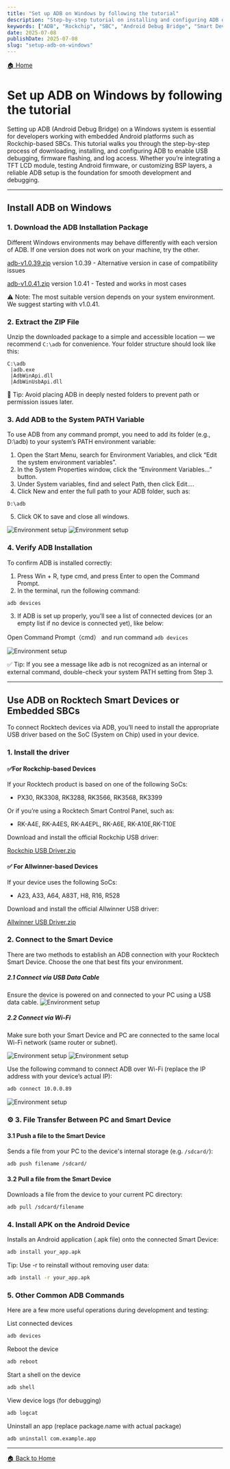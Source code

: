 ```yaml
---
title: "Set up ADB on Windows by following the tutorial"
description: "Step-by-step tutorial on installing and configuring ADB on Windows for Rockchip-based SBCs and smart devices."
keywords: ["ADB", "Rockchip", "SBC", "Android Debug Bridge", "Smart Device"]
date: 2025-07-08
publishDate: 2025-07-08
slug: "setup-adb-on-windows"
---
```


[🏠 Home](https://kevin109.github.io/)

# Set up ADB on Windows by following the tutorial

Setting up ADB (Android Debug Bridge) on a Windows system is essential for developers working with embedded Android platforms such as Rockchip-based SBCs. This tutorial walks you through the step-by-step process of downloading, installing, and configuring ADB to enable USB debugging, firmware flashing, and log access. Whether you’re integrating a TFT LCD module, testing Android firmware, or customizing BSP layers, a reliable ADB setup is the foundation for smooth development and debugging.

---
## Install ADB on Windows

### 1. Download the ADB Installation Package
Different Windows environments may behave differently with each version of ADB. If one version does not work on your machine, try the other.

[adb-v1.0.39.zip](/download/adb-v1.0.39.zip) version 1.0.39 - Alternative version in case of compatibility issues

[adb-v1.0.41.zip](/download/adb-v1.0.41.zip) version 1.0.41 - Tested and works in most cases

⚠️ Note: The most suitable version depends on your system environment. We suggest starting with v1.0.41.

### 2. Extract the ZIP File
Unzip the downloaded package to a simple and accessible location — we recommend `C:\adb` for convenience.
Your folder structure should look like this:

```text
C:\adb
 |adb.exe
 |AdbWinApi.dll
 |AdbWinUsbApi.dll
```

📁 Tip: Avoid placing ADB in deeply nested folders to prevent path or permission issues later.
### 3. Add ADB to the System PATH Variable

To use ADB from any command prompt, you need to add its folder (e.g., D:\adb) to your system’s PATH environment variable:
1.	Open the Start Menu, search for Environment Variables, and click “Edit the system environment variables”.
2.	In the System Properties window, click the “Environment Variables…” button.
3.	Under System variables, find and select Path, then click Edit….
4.	Click New and enter the full path to your ADB folder, such as:
```text
D:\adb
```
5.	Click OK to save and close all windows.

<img src="/images/2023-08-30_151940_3214020.44115000558404527.png" alt="Environment setup" style="max-width: 100%; height: auto;" />
<img src="/images/2023-08-30_151815_0390640.02988313158176603.png" alt="Environment setup" style="max-width: 100%; height: auto;" />

### 4. Verify ADB Installation
To confirm ADB is installed correctly:
1.	Press Win + R, type cmd, and press Enter to open the Command Prompt.
2.	In the terminal, run the following command:
```bash
adb devices
```
3.	If ADB is set up properly, you’ll see a list of connected devices (or an empty list if no device is connected yet), like below:

Open Command Prompt（cmd） and run command `adb devices`

<img src="/images/2023-08-30_152802_9306390.23540734979466404.png" alt="Environment setup" style="max-width: 100%; height: auto;" />

✅ Tip: If you see a message like adb is not recognized as an internal or external command, double-check your system PATH setting from Step 3.

---
## Use ADB on Rocktech Smart Devices or Embedded SBCs
To connect Rocktech devices via ADB, you’ll need to install the appropriate USB driver based on the SoC (System on Chip) used in your device.
### 1. Install the driver
#### ✅For Rockchip-based Devices
If your Rocktech product is based on one of the following SoCs:
- PX30, RK3308, RK3288, RK3566, RK3568, RK3399

Or if you’re using a Rocktech Smart Control Panel, such as:
- RK-A4E, RK-A4ES, RK-A4EPL, RK-A6E, RK-A10E,RK-T10E

Download and install the official Rockchip USB driver:

[Rockchip USB Driver.zip](/download/Rockchip_USB_Driver.zip)

#### ✅ For Allwinner-based Devices
If your device uses the following SoCs:
- A23, A33, A64, A83T, H8, R16, R528

Download and install the official Allwinner USB driver:

[Allwinner USB Driver.zip](/download/Allwinner_USB_Driver.zip)

### 2. Connect to the Smart Device 
There are two methods to establish an ADB connection with your Rocktech Smart Device. Choose the one that best fits your environment.
##### 2.1 Connect via USB Data Cable
Ensure the device is powered on and connected to your PC using a USB data cable.
<img src="/images/2023-08-30_155209_3850890.2329156398027219.png" alt="Environment setup" style="max-width: 100%; height: auto;" />

##### 2.2 Connect via Wi-Fi
Make sure both your Smart Device and PC are connected to the same local Wi-Fi network (same router or subnet).

<img src="/images/2023-08-30_163139_9836050.45092418198247275.png" alt="Environment setup" style="max-width: 100%; height: auto;" />
<img src="/images/2023-08-30_163309_5508940.6642492226795811.png" alt="Environment setup" style="max-width: 100%; height: auto;" />

Use the following command to connect ADB over Wi-Fi (replace the IP address with your device’s actual IP):
```bash
adb connect 10.0.0.89
```

<img src="/images/2023-08-30_164736_0200210.2697552630903599.png" alt="Environment setup" style="max-width: 100%; height: auto;" />

### ⚙️ 3. File Transfer Between PC and Smart Device

#### 3.1 Push a file to the Smart Device  
Sends a file from your PC to the device's internal storage (e.g. `/sdcard/`):

```bash
adb push filename /sdcard/
```

#### 3.2 Pull a file from the Smart Device
Downloads a file from the device to your current PC directory:

```bash
adb pull /sdcard/filename
```

### 4. Install APK on the Android Device
Installs an Android application (.apk file) onto the connected Smart Device:

```bash
adb install your_app.apk
```
 Tip: Use -r to reinstall without removing user data:
```bash
adb install -r your_app.apk
```

### 5. Other Common ADB Commands
Here are a few more useful operations during development and testing:

List connected devices
```bash
adb devices
```

Reboot the device
```bash
adb reboot
```

Start a shell on the device
```bash
adb shell
```

View device logs (for debugging)
```bash
adb logcat
```

Uninstall an app (replace package.name with actual package)
```bash
adb uninstall com.example.app
```


---

[🏠 Back to Home](https://kevin109.github.io/)